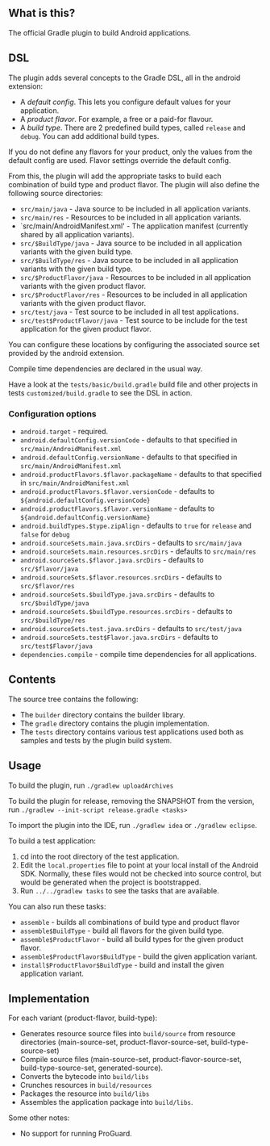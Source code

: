 ## What is this?

The official Gradle plugin to build Android applications.

## DSL

The plugin adds several concepts to the Gradle DSL, all in the android extension:

* A _default config_. This lets you configure default values for your application.
* A _product flavor_. For example, a free or a paid-for flavour.
* A _build type_. There are 2 predefined build types, called `release` and `debug`. You can add additional build types.

If you do not define any flavors for your product, only the values from the default config are used. Flavor settings override the default config.

From this, the plugin will add the appropriate tasks to build each combination of build type and product flavor. The
plugin will also define the following source directories:

* `src/main/java` - Java source to be included in all application variants.
* `src/main/res` - Resources to be included in all application variants.
* `src/main/AndroidManifest.xml' - The application manifest (currently shared by all application variants).
* `src/$BuildType/java` - Java source to be included in all application variants with the given build type.
* `src/$BuildType/res` - Java source to be included in all application variants with the given build type.
* `src/$ProductFlavor/java` - Resources to be included in all application variants with the given product flavor.
* `src/$ProductFlavor/res` - Resources to be included in all application variants with the given product flavor.
* `src/test/java` - Test source to be included in all test applications.
* `src/test$ProductFlavor/java` - Test source to be include for the test application for the given product flavor.

You can configure these locations by configuring the associated source set provided by the android extension.

Compile time dependencies are declared in the usual way.

Have a look at the `tests/basic/build.gradle` build file and other projects in tests `customized/build.gradle` to see the DSL in action.

### Configuration options

* `android.target` - required.
* `android.defaultConfig.versionCode` - defaults to that specified in `src/main/AndroidManifest.xml`
* `android.defaultConfig.versionName` - defaults to that specified in `src/main/AndroidManifest.xml`
* `android.productFlavors.$flavor.packageName` - defaults to that specified in `src/main/AndroidManifest.xml`
* `android.productFlavors.$flavor.versionCode` - defaults to `${android.defaultConfig.versionCode}`
* `android.productFlavors.$flavor.versionName` - defaults to `${android.defaultConfig.versionName}`
* `android.buildTypes.$type.zipAlign` - defaults to `true` for `release` and `false` for `debug`
* `android.sourceSets.main.java.srcDirs` - defaults to `src/main/java`
* `android.sourceSets.main.resources.srcDirs` - defaults to `src/main/res`
* `android.sourceSets.$flavor.java.srcDirs` - defaults to `src/$flavor/java`
* `android.sourceSets.$flavor.resources.srcDirs` - defaults to `src/$flavor/res`
* `android.sourceSets.$buildType.java.srcDirs` - defaults to `src/$buildType/java`
* `android.sourceSets.$buildType.resources.srcDirs` - defaults to `src/$buildType/res`
* `android.sourceSets.test.java.srcDirs` - defaults to `src/test/java`
* `android.sourceSets.test$Flavor.java.srcDirs` - defaults to `src/test$Flavor/java`
* `dependencies.compile` - compile time dependencies for all applications.

## Contents

The source tree contains the following:

* The `builder` directory contains the builder library.
* The `gradle` directory contains the plugin implementation.
* The `tests` directory contains various test applications used both as samples and tests by the plugin build system.

## Usage

To build the plugin, run `./gradlew uploadArchives`

To build the plugin for release, removing the SNAPSHOT from the version, run `./gradlew --init-script release.gradle <tasks>`

To import the plugin into the IDE, run `./gradlew idea` or `./gradlew eclipse`.

To build a test application:
1. cd into the root directory of the test application.
2. Edit the `local.properties` file to point at your local install of the Android SDK. Normally, these files would not
be checked into source control, but would be generated when the project is bootstrapped.
3. Run `../../gradlew tasks` to see the tasks that are available.

You can also run these tasks:

* `assemble` - builds all combinations of build type and product flavor
* `assemble$BuildType` - build all flavors for the given build type.
* `assemble$ProductFlavor` - build all build types for the given product flavor.
* `assemble$ProductFlavor$BuildType` - build the given application variant.
* `install$ProductFlavor$BuildType` - build and install the given application variant.

## Implementation

For each variant (product-flavor, build-type):

* Generates resource source files into `build/source` from resource directories (main-source-set, product-flavor-source-set, build-type-source-set)
* Compile source files (main-source-set, product-flavor-source-set, build-type-source-set, generated-source).
* Converts the bytecode into `build/libs`
* Crunches resources in `build/resources`
* Packages the resource into `build/libs`
* Assembles the application package into `build/libs`.

Some other notes:
* No support for running ProGuard.
